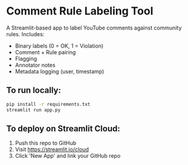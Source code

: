 
# Comment Rule Labeling Tool

A Streamlit-based app to label YouTube comments against community rules. Includes:
- Binary labels (0 = OK, 1 = Violation)
- Comment + Rule pairing
- Flagging
- Annotator notes
- Metadata logging (user, timestamp)

## To run locally:
```bash
pip install -r requirements.txt
streamlit run app.py
```

## To deploy on Streamlit Cloud:
1. Push this repo to GitHub
2. Visit https://streamlit.io/cloud
3. Click 'New App' and link your GitHub repo
